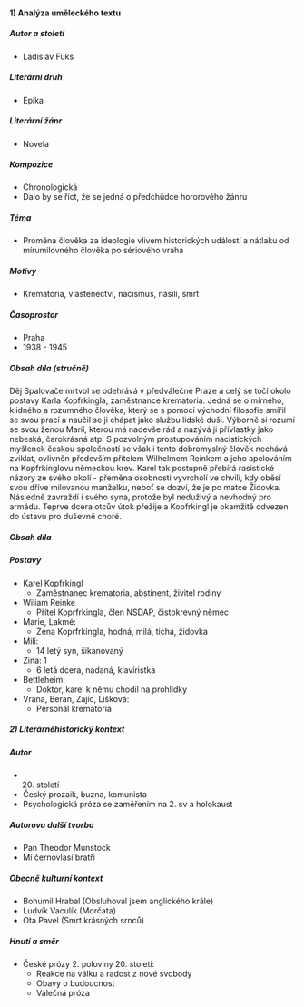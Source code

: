 #### 1) Analýza uměleckého textu
##### Autor a století
- Ladislav Fuks
##### Literární druh
- Epika
##### Literární žánr
- Novela
##### Kompozice
- Chronologická
- Dalo by se říct, že se jedná o předchůdce hororového žánru
##### Téma
- Proměna člověka za ideologie vlivem historických událostí a nátlaku od mírumilovného člověka po sériového vraha
##### Motivy
- Krematoria, vlastenectví, nacismus, násilí, smrt
##### Časoprostor
- Praha
- 1938 - 1945
##### Obsah díla (stručně)
Děj Spalovače mrtvol se odehrává v předválečné Praze a celý se točí okolo postavy Karla Kopfrkingla,
zaměstnance krematoria. Jedná se o mírného, klidného a rozumného člověka, který se s pomocí
východní filosofie smířil se svou prací a naučil se ji chápat jako službu lidské duši. Výborně si rozumí
se svou ženou Marií, kterou má nadevše rád a nazývá ji přívlastky jako nebeská, čarokrásná atp. S
pozvolným prostupováním nacistických myšlenek českou společností se však i tento dobromyslný
člověk nechává zviklat, ovlivněn především přítelem Wilhelmem Reinkem a jeho apelováním na
Kopfrkinglovu německou krev. Karel tak postupně přebírá rasistické názory ze svého okolí - přeměna
osobnosti vyvrcholí ve chvíli, kdy oběsí svou dříve milovanou manželku, neboť se dozví, že je po
matce Židovka. Následně zavraždí i svého syna, protože byl neduživý a nevhodný pro armádu. Teprve
dcera otcův útok přežije a Kopfrkingl je okamžitě odvezen do ústavu pro duševně choré.
##### Obsah díla
##### Postavy
- Karel Kopfrkingl
	- Zaměstnanec krematoria, abstinent, živitel rodiny
- Wiliam Reinke 
	- Přítel Koprfrkingla, člen NSDAP, čistokrevný němec
- Marie, Lakmé: 
	- Žena Koprfrkingla, hodná, milá, tichá, židovka
- Mili: 
	- 14 letý syn, šikanovaný
- Zina: 1
	- 6 letá dcera, nadaná, klavíristka
- Bettleheim:
	- Doktor, karel k němu chodil na prohlídky
- Vrána, Beran, Zajíc, Lišková:
	- Personál krematoria
##### 2) Literárněhistorický kontext
##### Autor
- 20. století
- Český prozaik, buzna, komunista
- Psychologická próza se zaměřením na 2. sv a holokaust
##### Autorova další tvorba
- Pan Theodor Munstock
- Mí černovlasí bratři

##### Obecně kulturní kontext
- Bohumil Hrabal (Obsluhoval jsem anglického krále)
- Ludvík Vaculík (Morčata)
- Ota Pavel (Smrt krásných srnců)
##### Hnutí a směr
- České prózy 2. poloviny 20. století:
	- Reakce na válku a radost z nové svobody
	- Obavy o budoucnost
	- Válečná próza